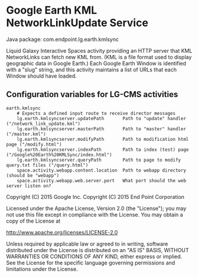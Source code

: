 Google Earth KML NetworkLinkUpdate Service
==========================================

Java package: com.endpoint.lg.earth.kmlsync

Liquid Galaxy Interactive Spaces activity providing an HTTP server that KML NetworkLinks can fetch new KML from. (KML is a file format used to display geographic data in Google Earth.) Each Google Earth Window is identified with a "slug" string, and this activity maintains a list of URLs that each Window should have loaded.


Configuration variables for LG-CMS activities
---------------------------------------------

```
earth.kmlsync
    # Expects a defined input route to receive director messages
    lg.earth.kmlsyncserver.updatePath       Path to "update" handler ("/network_link_update.kml")
    lg.earth.kmlsyncserver.masterPath       Path to "master" handler ("/master.kml")
    lg.earth.kmlsyncserver.modifyPath       Path to modification html page ("/modify.html")
    lg.earth.kmlsyncserver.indexPath        Path to index (test) page ("/Google%20Earth%20KMLSync/index.html")
    lg.earth.kmlsyncserver.queryPath        Path to page to modify query.txt files ("/query.html")
    space.activity.webapp.content.location  Path to webapp directory (should be "webapp")
    space.activity.webapp.web.server.port   What port should the web server listen on?
```


Copyright (C) 2015 Google Inc.
Copyright (C) 2015 End Point Corporation

Licensed under the Apache License, Version 2.0 (the "License"); you may not
use this file except in compliance with the License. You may obtain a copy of
the License at

http://www.apache.org/licenses/LICENSE-2.0

Unless required by applicable law or agreed to in writing, software
distributed under the License is distributed on an "AS IS" BASIS, WITHOUT
WARRANTIES OR CONDITIONS OF ANY KIND, either express or implied. See the
License for the specific language governing permissions and limitations under
the License.
